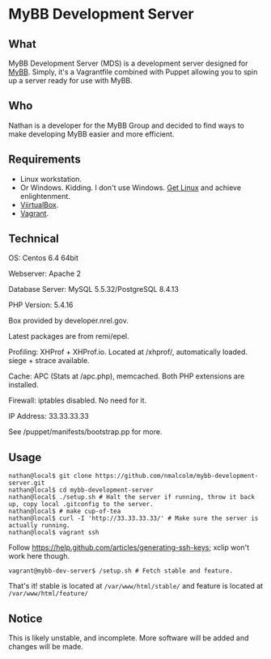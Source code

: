 MyBB Development Server
=======================

What
------------

MyBB Development Server (MDS) is a development server designed for [MyBB](https://www.mybb.com/). Simply, it's a Vagrantfile combined with Puppet allowing you to spin up a server ready for use with MyBB.

Who
------------

Nathan is a developer for the MyBB Group and decided to find ways to make developing MyBB easier and more efficient.

Requirements
------------

 * Linux workstation.
 * Or Windows. Kidding. I don't use Windows. [Get Linux](http://lifehacker.com/5778882/getting-started-with-linux-the-complete-guide) and achieve enlightenment.
 * [ViirtualBox](https://www.virtualbox.org/).
 * [Vagrant](http://vagrantup.com/).

Technical
------------

OS: Centos 6.4 64bit

Webserver: Apache 2

Database Server: MySQL 5.5.32/PostgreSQL 8.4.13

PHP Version: 5.4.16

Box provided by developer.nrel.gov.

Latest packages are from remi/epel.

Profiling: XHProf + XHProf.io. Located at /xhprof/, automatically loaded. siege + strace available.

Cache: APC (Stats at /apc.php), memcached. Both PHP extensions are installed.

Firewall: iptables disabled. No need for it.

IP Address: 33.33.33.33

See /puppet/manifests/bootstrap.pp for more.


Usage
------------

    nathan@local$ git clone https://github.com/nmalcolm/mybb-development-server.git
    nathan@local$ cd mybb-development-server
    nathan@local$ ./setup.sh # Halt the server if running, throw it back up, copy local .gitconfig to the server. 
    nathan@local$ # make cup-of-tea
    nathan@local$ curl -I 'http://33.33.33.33/' # Make sure the server is actually running.
    nathan@local$ vagrant ssh

Follow https://help.github.com/articles/generating-ssh-keys; xclip won't work here though.

    vagrant@mybb-dev-server$ /setup.sh # Fetch stable and feature.
    
That's it! stable is located at `/var/www/html/stable/` and feature is located at `/var/www/html/feature/`

Notice
------------

This is likely unstable, and incomplete. More software will be added and changes will be made.

